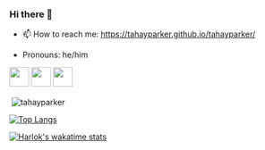 ### Hi there 👋

- 📫 How to reach me: https://tahayparker.github.io/tahayparker/

- Pronouns: he/him

<p>
<a href="https://www.twitter.com/tahayparker"><img src="https://img.shields.io/badge/twitter-%231DA1F2.svg?&style=for-the-badge&logo=twitter&logoColor=white" height=35></a>
<a href="https://www.linkedin.com/in/tahayaseenp/"><img src="https://img.shields.io/badge/linkedin-%230077B5.svg?&style=for-the-badge&logo=linkedin&logoColor=white" height=35></a>
<a href="https://www.instagram.com/tahayparker/"><img src="https://img.shields.io/badge/instagram-%23E4405F.svg?&style=for-the-badge&logo=instagram&logoColor=white" height=35></a></p>

<p>&nbsp;<img align="center" src="https://github-readme-stats.vercel.app/api?username=tahayparker&show_icons=true&hide=issues,contribs&count_private=true&theme=dark&locale=en" alt="tahayparker" /></p>

[![Top Langs](https://github-readme-stats.vercel.app/api/top-langs/?username=tahayparker&langs_count=10&layout=compact)](https://github.com/tahayparker/github-readme-stats)

[![Harlok's wakatime stats](https://github-readme-stats.vercel.app/api/wakatime?username=tahayparker&layout=compact)](https://github.com/tahayparker/github-readme-stats)

<!--START_SECTION:waka-->

<!--END_SECTION:waka-->